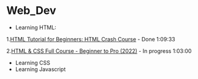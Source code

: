 # Web_Dev

- Learning HTML:

1.[HTML Tutorial for Beginners: HTML Crash Course](https://www.youtube.com/watch?v=qz0aGYrrlhU&t=1909s&ab_channel=ProgrammingwithMosh) - Done 1:09:33

2.[HTML & CSS Full Course - Beginner to Pro (2022)](https://www.youtube.com/watch?v=G3e-cpL7ofc&ab_channel=SuperSimpleDev) - In progress 1:03:00

- Learning CSS
- Learning Javascript

